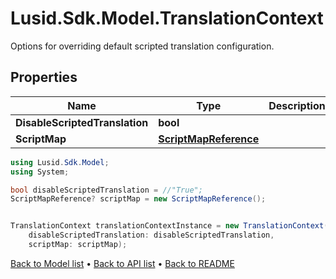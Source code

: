 # Lusid.Sdk.Model.TranslationContext
Options for overriding default scripted translation configuration.

## Properties

Name | Type | Description | Notes
------------ | ------------- | ------------- | -------------
**DisableScriptedTranslation** | **bool** |  | [optional] 
**ScriptMap** | [**ScriptMapReference**](ScriptMapReference.md) |  | [optional] 

```csharp
using Lusid.Sdk.Model;
using System;

bool disableScriptedTranslation = //"True";
ScriptMapReference? scriptMap = new ScriptMapReference();


TranslationContext translationContextInstance = new TranslationContext(
    disableScriptedTranslation: disableScriptedTranslation,
    scriptMap: scriptMap);
```

[Back to Model list](../README.md#documentation-for-models) &#8226; [Back to API list](../README.md#documentation-for-api-endpoints) &#8226; [Back to README](../README.md)
